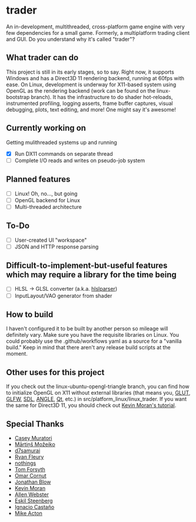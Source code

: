 # trader
An in-development, multithreaded, cross-platform game engine with very few dependencies for a small game. Formerly, a multiplatform trading client and GUI. Do you understand why it's called "trader"?

## What trader can do
This project is still in its early stages, so to say. Right now, it supports Windows and has a Direct3D 11 rendering backend, running at 60fps with ease. On Linux, development is underway for X11-based system using OpenGL as the rendering backend (work can be found on the linux-bootstrap branch). It has the infrastructure to do shader hot-reloads, instrumented profiling, logging asserts, frame buffer captures, visual debugging, plots, text editing, and more! One might say it's awesome!

## Currently working on 
Getting mulithreaded systems up and running
- [x] Run DX11 commands on separate thread
- [ ] Complete I/O reads and writes on pseudo-job system

## Planned features
- [ ] Linux! Oh, no..., but going
- [ ] OpenGL backend for Linux
- [ ] Multi-threaded architecture

## To-Do
- [ ] User-created UI "workspace"
- [ ] JSON and HTTP response parsing

## Difficult-to-implement-but-useful features which may require a library for the time being
- [ ] HLSL &rarr; GLSL converter (a.k.a. [hlslparser](https://github.com/Thekla/hlslparser))
- [ ] InputLayout/VAO generator from shader

## How to build
I haven't configured it to be built by another person so mileage will definitely vary. Make sure you have the requisite libraries on Linux. You could probably use the .github/workflows yaml as a source for a "vanilla build." Keep in mind that there aren't any release build scripts at the moment.

## Other uses for this project
If you check out the linux-ubuntu-opengl-triangle branch, you can find how to initialize OpenGL on X11 without external libraries (that means you, [GLUT](https://freeglut.sourceforge.net/), [GLFW](https://github.com/glfw/glfw), [SDL](https://www.libsdl.org/), [ANGLE](https://github.com/google/angle), [Qt](https://doc.qt.io/qt-5/qtopengl-index.html),  etc.) in src/platform_linux/linux_trader. If you want the same for Direct3D 11, you should check out [Kevin Moran's tutorial](https://github.com/kevinmoran/BeginnerDirect3D11).

## Special Thanks
- [Casey Muratori](https://mollyrocket.com)
- [Mārtiņš Možeiko](https://github.com/mmozeiko)
- [d7samurai](https://github.com/d7samurai)
- [Ryan Fleury](https://www.rfleury.com/)
- [nothings](http://nothings.org/)
- [Tom Forsyth](https://tomforsyth1000.github.io/blog.wiki.html)
- [Omar Cornut](https://github.com/ocornut)
- [Jonathan Blow](http://number-none.com/blow/)
- [Kevin Moran](https://github.com/kevinmoran)
- [Allen Webster](https://mr4th.com/)
- [Eskil Steenberg](http://quelsolaar.com/about)
- [Ignacio Castaño](http://www.ludicon.com/castano/blog/)
- [Mike Acton](https://www.youtube.com/watch?v=4B00hV3wmMY)
